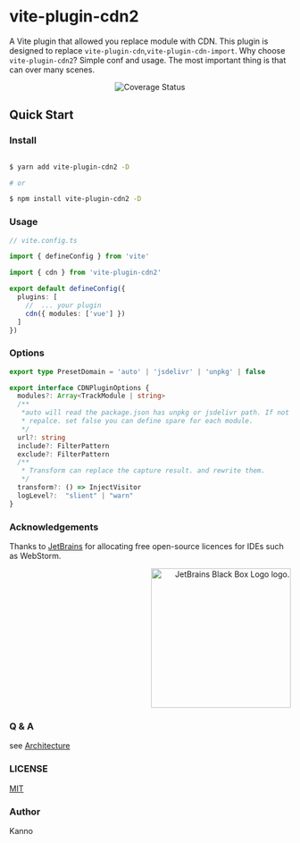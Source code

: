 <h1 aligin="center">vite-plugin-cdn2</h1>

A Vite plugin that allowed you replace module with CDN. This plugin is designed to replace
`vite-plugin-cdn`,`vite-plugin-cdn-import`.
Why choose `vite-plugin-cdn2`? Simple conf and usage. The most important thing is that can over
many scenes.

<p align="center">
<img src="https://img.shields.io/codecov/c/github/nonzzz/vite-plugin-cdn?style=for-the-badge" alt="Coverage Status" />
</p>

## Quick Start

### Install

```bash

$ yarn add vite-plugin-cdn2 -D

# or

$ npm install vite-plugin-cdn2 -D

```

### Usage

```typescript
// vite.config.ts

import { defineConfig } from 'vite'

import { cdn } from 'vite-plugin-cdn2'

export default defineConfig({
  plugins: [
    //  ... your plugin
    cdn({ modules: ['vue'] })
  ]
})
```

### Options

```ts
export type PresetDomain = 'auto' | 'jsdelivr' | 'unpkg' | false

export interface CDNPluginOptions {
  modules?: Array<TrackModule | string>
  /**
   *auto will read the package.json has unpkg or jsdelivr path. If not willn't be
   * repalce. set false you can define spare for each module.
   */
  url?: string
  include?: FilterPattern
  exclude?: FilterPattern
  /**
   * Transform can replace the capture result. and rewrite them.
   */
  transform?: () => InjectVisitor
  logLevel?:  "slient" | "warn"
}
```

### Acknowledgements

Thanks to [JetBrains](https://www.jetbrains.com/) for allocating free open-source licences for IDEs such as WebStorm.

<p align="right">
<img width="250px" height="250px" src="https://resources.jetbrains.com/storage/products/company/brand/logos/jb_square.png" alt="JetBrains Black Box Logo logo.">
</p>


### Q & A

see [Architecture](./Architecture.md)

### LICENSE

[MIT](./LICENSE)

### Author

Kanno
